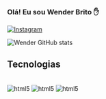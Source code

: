 ### Olá! Eu sou Wender Brito ✋

[![Instagram](https://img.shields.io/badge/Instagram-E4405F?style=for-the-badge&logo=instagram&logoColor=white)](https://instagram.com/wender_britto)

![Wender GitHub stats](https://github-readme-stats.vercel.app/api?username=Wenderbritto&show_icons=true&theme=highcontrast)

## Tecnologias

<div style="display: inline_block"><br/>
<img align="center" alt="html5" src="https://img.shields.io/badge/Java-ED8B00?style=for-the-badge&logo=openjdk&logoColor=white" />
<img align="center" alt="html5" src="https://img.shields.io/badge/C-00599C?style=for-the-badge&logo=c&logoColor=white" />
<img align="center" alt="html5" src="https://img.shields.io/badge/MySQL-00000F?style=for-the-badge&logo=mysql&logoColor=white" />
</div><br/>


